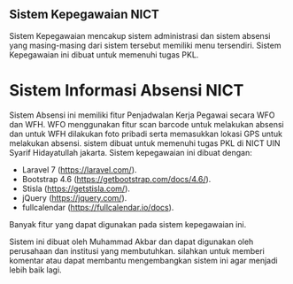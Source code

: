 ## Sistem Kepegawaian NICT
Sistem Kepegawaian mencakup sistem administrasi dan sistem absensi yang masing-masing dari sistem tersebut memiliki menu tersendiri. Sistem Kepegawaian ini dibuat untuk memenuhi tugas PKL. 

# Sistem Informasi Absensi NICT
Sistem Absensi ini memiliki fitur Penjadwalan Kerja Pegawai secara WFO dan WFH. WFO menggunakan fitur scan barcode untuk melakukan absensi dan untuk WFH dilakukan foto pribadi serta memasukkan lokasi GPS untuk melakukan absensi. sistem dibuat untuk memenuhi tugas PKL di NICT UIN Syarif Hidayatullah jakarta. Sistem kepegawaian ini dibuat dengan: 

- Laravel 7 (https://laravel.com/).
- Bootstrap 4.6 (https://getbootstrap.com/docs/4.6/).
- Stisla (https://getstisla.com/).
- jQuery (https://jquery.com/).
- fullcalendar (https://fullcalendar.io/docs).

Banyak fitur yang dapat digunakan pada sistem kepegawaian ini.

Sistem ini dibuat oleh Muhammad Akbar dan dapat digunakan oleh perusahaan dan institusi yang membutuhkan. silahkan untuk memberi komentar atau dapat membantu mengembangkan sistem ini agar menjadi lebih baik lagi.
